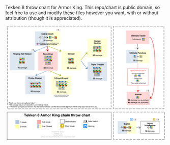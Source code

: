 Tekken 8 throw chart for Armor King. This repo/chart is public domain, so feel free to use and modify these files however you want, with or without attribution (though it is appreciated).

<p align="center">
  <img src="ArmorKingThrowChart.png" alt="Chart preview" width="900">
</p>
